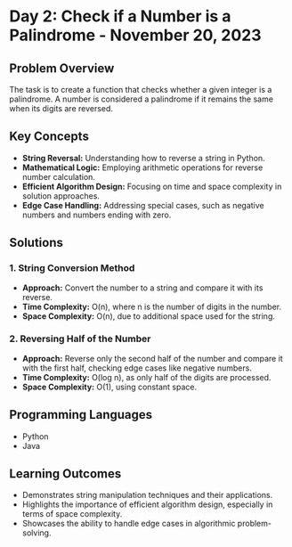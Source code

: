 # Day 2: Check if a Number is a Palindrome - November 20, 2023

## Problem Overview
The task is to create a function that checks whether a given integer is a palindrome. A number is considered a palindrome if it remains the same when its digits are reversed.

## Key Concepts
- **String Reversal:** Understanding how to reverse a string in Python.
- **Mathematical Logic:** Employing arithmetic operations for reverse number calculation.
- **Efficient Algorithm Design:** Focusing on time and space complexity in solution approaches.
- **Edge Case Handling:** Addressing special cases, such as negative numbers and numbers ending with zero.

## Solutions
### 1. String Conversion Method
   - **Approach:** Convert the number to a string and compare it with its reverse.
   - **Time Complexity:** O(n), where n is the number of digits in the number.
   - **Space Complexity:** O(n), due to additional space used for the string.

### 2. Reversing Half of the Number
   - **Approach:** Reverse only the second half of the number and compare it with the first half, checking edge cases like negative numbers.
   - **Time Complexity:** O(log n), as only half of the digits are processed.
   - **Space Complexity:** O(1), using constant space.

## Programming Languages
- Python
- Java

## Learning Outcomes
- Demonstrates string manipulation techniques and their applications.
- Highlights the importance of efficient algorithm design, especially in terms of space complexity.
- Showcases the ability to handle edge cases in algorithmic problem-solving.

